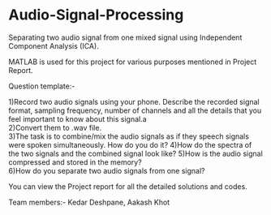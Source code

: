 # Audio-Signal-Processing
Separating two audio signal from one mixed signal using Independent Component Analysis (ICA).

MATLAB is used for this project for various purposes mentioned in Project Report.

Question template:-

1)Record two audio signals using your phone. Describe the recorded signal format, sampling frequency, number of channels and all the details that you feel important to know about this signal.a <br />
2)Convert them to .wav file.  
3)The task is to combine/mix the audio signals as if they speech signals were spoken simultaneously. How do you do it? 
4)How do the spectra of the two signals and the combined signal look like? 
5)How is the audio signal compressed and stored in the memory?  
6)How do you separate two audio signals from one signal? 

You can view the Project report for all the detailed solutions and codes.

Team members:-
Kedar Deshpane,
Aakash Khot
